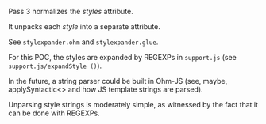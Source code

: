Pass 3 normalizes the *styles* attribute.

It unpacks each *style* into a separate attribute.

See `stylexpander.ohm` and `stylexpander.glue`.

For this POC, the styles are expanded by REGEXPs in `support.js` (see `support.js/expandStyle ()`).

In the future, a string parser could be built in Ohm-JS (see, maybe, applySyntactic<> and how JS template strings are parsed).

Unparsing style strings is moderately simple, as witnessed by the fact that it can be done with REGEXPs.